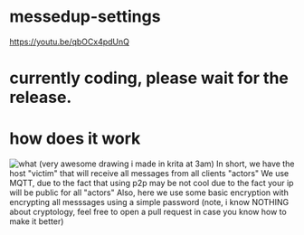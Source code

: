 # messedup-settings
https://youtu.be/qbOCx4pdUnQ


# currently coding, please wait for the release.

# how does it work
![what](https://github.com/dsinkerii/messedup-settings/assets/104655906/626da6e5-8ea3-47a4-ba86-8cf079f68bc8)
(very awesome drawing i made in krita at 3am)
In short, we have the host "victim" that will receive all messages from all clients "actors"
We use MQTT, due to the fact that using p2p may be not cool due to the fact your ip will be public for all "actors"
Also, here we use some basic encryption with encrypting all messsages using a simple password
(note, i know NOTHING about cryptology, feel free to open a pull request in case you know how to make it better)
